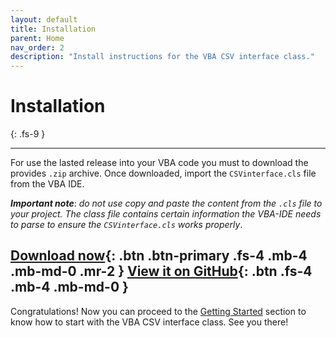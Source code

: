 ```yaml
---
layout: default
title: Installation
parent: Home
nav_order: 2
description: "Install instructions for the VBA CSV interface class."
---
```


# Installation
{: .fs-9 }

---

For use the lasted release into your VBA code you must to download the provides `.zip` archive. Once downloaded, import the `CSVinterface.cls` file from the VBA IDE. 
 
**_Important note_**: *do not use copy and paste the content from the `.cls`  file  to your project. The class file contains certain information the VBA-IDE needs to parse to ensure the `CSVinterface.cls` works properly*.

[Download now](https://github.com/ws-garcia/VBA-CSV-interface/releases/latest/download/latest.zip){: .btn .btn-primary .fs-4 .mb-4 .mb-md-0 .mr-2 } [View it on GitHub](https://github.com/ws-garcia/VBA-CSV-interface){: .btn .fs-4 .mb-4 .mb-md-0 }
---

Congratulations! Now you can proceed to the [Getting Started](https://ws-garcia.github.io/VBA-CSV-interface/home/getting_started.html) section to know how to start with the VBA CSV interface class. See you there!
